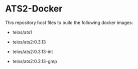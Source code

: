 # ATS2-Docker

This repository host files to build the following docker images:

- telos/ats1

- telos/ats2:0.3.13
- telos/ats2:0.3.13-int
- telos/ats2:0.3.13-gmp
